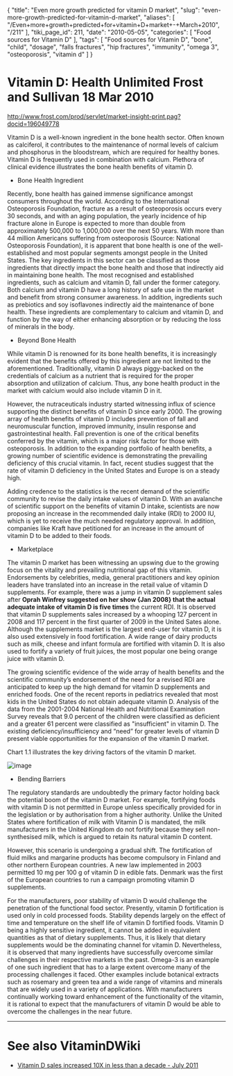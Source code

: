 {
    "title": "Even more growth predicted for vitamin D market",
    "slug": "even-more-growth-predicted-for-vitamin-d-market",
    "aliases": [
        "/Even+more+growth+predicted+for+vitamin+D+market+-+March+2010",
        "/211"
    ],
    "tiki_page_id": 211,
    "date": "2010-05-05",
    "categories": [
        "Food sources for Vitamin D"
    ],
    "tags": [
        "Food sources for Vitamin D",
        "bone",
        "child",
        "dosage",
        "falls fractures",
        "hip fractures",
        "immunity",
        "omega 3",
        "osteoporosis",
        "vitamin d"
    ]
}


# Vitamin D: Health Unlimited   Frost and Sullivan  18 Mar 2010

http://www.frost.com/prod/servlet/market-insight-print.pag?docid=196049778

Vitamin D is a well-known ingredient in the bone health sector. Often known as calciferol, it contributes to the maintenance of normal levels of calcium and phosphorus in the bloodstream, which are required for healthy bones. Vitamin D is frequently used in combination with calcium. Plethora of clinical evidence illustrates the bone health benefits of vitamin D.

* Bone Health Ingredient

Recently, bone health has gained immense significance amongst consumers throughout the world. According to the International Osteoporosis Foundation, fracture as a result of osteoporosis occurs every 30 seconds, and with an aging population, the yearly incidence of hip fracture alone in Europe is expected to more than double from approximately 500,000 to 1,000,000 over the next 50 years. With more than 44 million Americans suffering from osteoporosis (Source: National Osteoporosis Foundation), it is apparent that bone health is one of the well-established and most popular segments amongst people in the United States. The key ingredients in this sector can be classified as those ingredients that directly impact the bone health and those that indirectly aid in maintaining bone health. The most recognised and established ingredients, such as calcium and vitamin D, fall under the former category. Both calcium and vitamin D have a long history of safe use in the market and benefit from strong consumer awareness. In addition, ingredients such as prebiotics and soy isoflavones indirectly aid the maintenance of bone health. These ingredients are complementary to calcium and vitamin D, and function by the way of either enhancing absorption or by reducing the loss of minerals in the body.

* Beyond Bone Health

While vitamin D is renowned for its bone health benefits, it is increasingly evident that the benefits offered by this ingredient are not limited to the aforementioned. Traditionally, vitamin D always piggy-backed on the credentials of calcium as a nutrient that is required for the proper absorption and utilization of calcium. Thus, any bone health product in the market with calcium would also include vitamin D in it.

However, the nutraceuticals industry started witnessing influx of science supporting the distinct benefits of vitamin D since early 2000. The growing array of health benefits of vitamin D includes prevention of fall and neuromuscular function, improved immunity, insulin response and gastrointestinal health. Fall prevention is one of the critical benefits conferred by the vitamin, which is a major risk factor for those with osteoporosis. In addition to the expanding portfolio of health benefits, a growing number of scientific evidence is demonstrating the prevailing deficiency of this crucial vitamin. In fact, recent studies suggest that the rate of vitamin D deficiency in the United States and Europe is on a steady high.

Adding credence to the statistics is the recent demand of the scientific community to revise the daily intake values of vitamin D. With an avalanche of scientific support on the benefits of vitamin D intake, scientists are now proposing an increase in the recommended daily intake (RDI) to 2000 IU, which is yet to receive the much needed regulatory approval. In addition, companies like Kraft have petitioned for an increase in the amount of vitamin D to be added to their foods.

* Marketplace

The vitamin D market has been witnessing an upswing due to the growing focus on the vitality and prevailing nutritional gap of this vitamin. Endorsements by celebrities, media, general practitioners and key opinion leaders have translated into an increase in the retail value of vitamin D supplements. For example, there was a jump in vitamin D supplement sales after  **Oprah Winfrey suggested on her show {Jan 2008} that the actual adequate intake of vitamin D is five times**  the current RDI. It is observed that vitamin D supplements sales increased by a whooping 127 percent in 2008 and 117 percent in the first quarter of 2009 in the United Sates alone. Although the supplements market is the largest end-user for vitamin D, it is also used extensively in food fortification. A wide range of dairy products such as milk, cheese and infant formula are fortified with vitamin D. It is also used to fortify a variety of fruit juices, the most popular one being orange juice with vitamin D.

The growing scientific evidence of the wide array of health benefits and the scientific community’s endorsement of the need for a revised RDI are anticipated to keep up the high demand for vitamin D supplements and enriched foods. One of the recent reports in pediatrics revealed that most kids in the United States do not obtain adequate vitamin D. Analysis of the data from the 2001-2004 National Health and Nutritional Examination Survey reveals that 9.0 percent of the children were classified as deficient and a greater 61 percent were classified as "insufficient" in vitamin D. The existing deficiency/insufficiency and “need” for greater levels of vitamin D present viable opportunities for the expansion of the vitamin D market.

Chart 1.1 illustrates the key driving factors of the vitamin D market.

<img src="https://d1bk1kqxc0sym.cloudfront.net/attachments/jpeg/vit-d-market-f-s.jpg" alt="image">

* Bending Barriers

The regulatory standards are undoubtedly the primary factor holding back the potential boom of the vitamin D market. For example, fortifying foods with vitamin D is not permitted in Europe unless specifically provided for in the legislation or by authorisation from a higher authority. Unlike the United States where fortification of milk with Vitamin D is mandated, the milk manufacturers in the United Kingdom do not fortify because they sell non-synthesised milk, which is argued to retain its natural vitamin D content.

However, this scenario is undergoing a gradual shift. The fortification of fluid milks and margarine products has become compulsory in Finland and other northern European countries. A new law implemented in 2003 permitted 10 mg per 100 g of vitamin D in edible fats. Denmark was the first of the European countries to run a campaign promoting vitamin D supplements.

For the manufacturers, poor stability of vitamin D would challenge the penetration of the functional food sector. Presently, vitamin D fortification is used only in cold processed foods. Stability depends largely on the effect of time and temperature on the shelf life of vitamin D fortified foods. Vitamin D being a highly sensitive ingredient, it cannot be added in equivalent quantities as that of dietary supplements. Thus, it is likely that dietary supplements would be the dominating channel for vitamin D. Nevertheless, it is observed that many ingredients have successfully overcome similar challenges in their respective markets in the past. Omega-3 is an example of one such ingredient that has to a large extent overcome many of the processing challenges it faced. Other examples include botanical extracts such as rosemary and green tea and a wide range of vitamins and minerals that are widely used in a variety of applications. With manufacturers continually working toward enhancement of the functionality of the vitamin, it is rational to expect that the manufacturers of vitamin D would be able to overcome the challenges in the near future.

- - - - - - - - 

# See also VitaminDWiki

* [Vitamin D sales increased 10X in less than a decade - July 2011](/posts/vitamin-d-sales-increased-10x-in-less-than-a-decade)